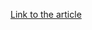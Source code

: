 [Link to the article](https://blog.eclecticiq.com/multi-year-spearphishing-campaign-targets-the-maritime-industry-likely-for-financial-gain?hsLang=en)
